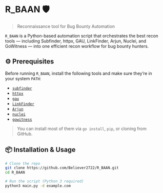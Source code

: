 # R_BAAN 🛡️  
> Reconnaissance tool for Bug Bounty Automation

`R_BAAN` is a Python-based automation script that orchestrates the best recon tools — including Subfinder, httpx, GAU, LinkFinder, Arjun, Nuclei, and GoWitness — into one efficient recon workflow for bug bounty hunters.



## ⚙️ Prerequisites

Before running `R_BAAN`, install the following tools and make sure they’re in your system `PATH`:

- [`subfinder`](https://github.com/projectdiscovery/subfinder)
- [`httpx`](https://github.com/projectdiscovery/httpx)
- [`gau`](https://github.com/lc/gau)
- [`LinkFinder`](https://github.com/GerbenJavado/LinkFinder)
- [`Arjun`](https://github.com/s0md3v/Arjun)
- [`nuclei`](https://github.com/projectdiscovery/nuclei)
- [`gowitness`](https://github.com/sensepost/gowitness)

> You can install most of them via `go install`, `pip`, or cloning from GitHub.



## 📦 Installation & Usage

```bash
# Clone the repo
git clone https://github.com/Believer2722/R_BAAN.git
cd R_BAAN

# Run the script (Python 3 required)
python3 main.py -d example.com
